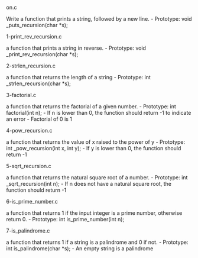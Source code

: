 on.c

Write a function that prints a string, followed by a new line. - Prototype: void _puts_recursion(char *s);



1-print_rev_recursion.c

a function that prints a string in reverse. - Prototype: void _print_rev_recursion(char *s);



2-strlen_recursion.c

a function that returns the length of a string - Prototype: int _strlen_recursion(char *s);



3-factorial.c

a function that returns the factorial of a given number. - Prototype: int factorial(int n); - If n is lower than 0, the function should return -1 to indicate an error - Factorial of 0 is 1



4-pow_recursion.c

a function that returns the value of x raised to the power of y - Prototype: int _pow_recursion(int x, int y); - If y is lower than 0, the function should return -1



5-sqrt_recursion.c

a function that returns the natural square root of a number. - Prototype: int _sqrt_recursion(int n); - If n does not have a natural square root, the function should return -1



6-is_prime_number.c

a function that returns 1 if the input integer is a prime number, otherwise return 0. - Prototype: int is_prime_number(int n);



7-is_palindrome.c

a function that returns 1 if a string is a palindrome and 0 if not. - Prototype: int is_palindrome(char *s); - An empty string is a palindrome
